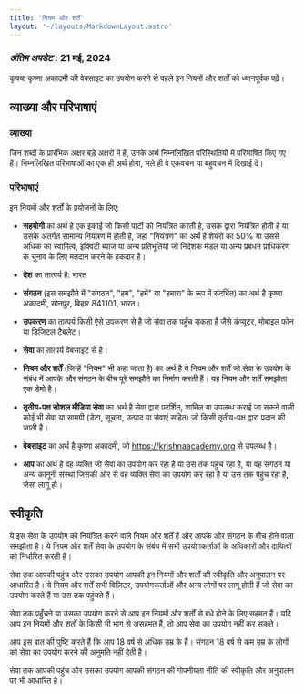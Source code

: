 ```yaml
---
title: 'नियम और शर्तें'
layout: '~/layouts/MarkdownLayout.astro'
---
```


### _अंतिम अपडेट_ : 21 मई, 2024

कृपया कृष्णा अकादमी की वेबसाइट का उपयोग करने से पहले इन नियमों और शर्तों को ध्यानपूर्वक पढ़ें।

## व्याख्या और परिभाषाएं

### व्याख्या

जिन शब्दों के प्रारंभिक अक्षर बड़े अक्षरों में हैं, उनके अर्थ निम्नलिखित परिस्थितियों में परिभाषित किए गए हैं। निम्नलिखित परिभाषाओं का एक ही अर्थ होगा, भले ही वे एकवचन या बहुवचन में दिखाई दें।

### परिभाषाएं

इन नियमों और शर्तों के प्रयोजनों के लिए:

- **सहयोगी** का अर्थ है एक इकाई जो किसी पार्टी को नियंत्रित करती है, उसके द्वारा नियंत्रित होती है या उसके अंतर्गत सामान्य नियंत्रण में होती है, जहां "नियंत्रण" का अर्थ है शेयरों का 50% या उससे अधिक का स्वामित्व, इक्विटी ब्याज या अन्य प्रतिभूतियां जो निदेशक मंडल या अन्य प्रबंधन प्राधिकरण के चुनाव के लिए मतदान करने के हकदार हैं।

- **देश** का तात्पर्य है: भारत

- **संगठन** (इस समझौते में "संगठन", "हम", "हमें" या "हमारा" के रूप में संदर्भित) का अर्थ है कृष्णा अकादमी, सोनपुर, बिहार 841101, भारत।

- **उपकरण** का तात्पर्य किसी ऐसे उपकरण से है जो सेवा तक पहुँच सकता है जैसे कंप्यूटर, मोबाइल फोन या डिजिटल टैबलेट।

- **सेवा** का तात्पर्य वेबसाइट से है।

- **नियम और शर्तें** (जिन्हें "नियम" भी कहा जाता है) का अर्थ है ये नियम और शर्तें जो सेवा के उपयोग के संबंध में आपके और संगठन के बीच पूरे समझौते का निर्माण करती हैं। यह नियम और शर्तें समझौता एक डेमो है।

- **तृतीय-पक्ष सोशल मीडिया सेवा** का अर्थ है सेवा द्वारा प्रदर्शित, शामिल या उपलब्ध कराई जा सकने वाली कोई भी सेवा या सामग्री (डेटा, सूचना, उत्पाद या सेवाएं सहित) जो किसी तृतीय-पक्ष द्वारा प्रदान की जाती है।

- **वेबसाइट** का अर्थ है कृष्णा अकादमी, जो https://krishnaacademy.org से उपलब्ध है।

- **आप** का अर्थ है वह व्यक्ति जो सेवा का उपयोग कर रहा है या उस तक पहुंच रहा है, या वह संगठन या अन्य कानूनी संस्था जिसकी ओर से वह व्यक्ति सेवा का उपयोग कर रहा है या उस तक पहुंच रहा है, जैसा लागू हो।

## स्वीकृति

ये इस सेवा के उपयोग को नियंत्रित करने वाले नियम और शर्तें हैं और आपके और संगठन के बीच होने वाला समझौता है। ये नियम और शर्तें सेवा के उपयोग के संबंध में सभी उपयोगकर्ताओं के अधिकारों और दायित्वों को निर्धारित करती हैं।

सेवा तक आपकी पहुंच और उसका उपयोग आपकी इन नियमों और शर्तों की स्वीकृति और अनुपालन पर आधारित है। ये नियम और शर्तें सभी विज़िटर, उपयोगकर्ताओं और अन्य लोगों पर लागू होती हैं जो सेवा का उपयोग करते हैं या उस तक पहुंचते हैं।

सेवा तक पहुँचने या उसका उपयोग करने से आप इन नियमों और शर्तों से बंधे होने के लिए सहमत हैं। यदि आप इन नियमों और शर्तों के किसी भी भाग से असहमत हैं, तो आप सेवा का उपयोग नहीं कर सकते।

आप इस बात की पुष्टि करते हैं कि आप 18 वर्ष से अधिक उम्र के हैं। संगठन 18 वर्ष से कम उम्र के लोगों को सेवा का उपयोग करने की अनुमति नहीं देती है।

सेवा तक आपकी पहुंच और उसका उपयोग आपकी संगठन की गोपनीयता नीति की स्वीकृति और अनुपालन पर भी आधारित है।
